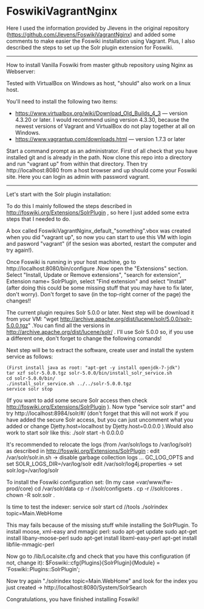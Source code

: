 # FoswikiVagrantNginx

Here I used the information provided by Jlevens in the original repository (https://github.com/Jlevens/FoswikiVagrantNginx) and added some comments to make easier the Foswiki installation using Vagrant. Plus, I also described the steps to set up the Solr plugin extension for Foswiki. 

______

How to install Vanilla Foswiki from master github repository using Nginx as Webserver:

Tested with VirtualBox on Windows as host, "should" also work on a linux host.

You'll need to install the following two items:

   * https://www.virtualbox.org/wiki/Download_Old_Builds_4_3 &mdash; version 4.3.20 or later. I would recommend using version 4.3.30, because the newest versions of Vagrant and VirtualBox do not play together at all on Windows.
   * https://www.vagrantup.com/downloads.html &mdash; version 1.7.3 or later 

Start a command prompt as an administrator. First of all check that you have installed git and is already in the path. Now clone this repo into a directory and run "vagrant up" from within that directory. 
Then try http://localhost:8080 from a host browser and up should come your Foswiki site. Here you can login as admin with password vagrant.

______

Let's start with the Solr plugin installation:

To do this I mainly followed the steps described in http://foswiki.org/Extensions/SolrPlugin , so here I just added some extra steps that I needed to do.

A box called FoswikiVagrantNginx_default_"something".vbox was created when you did "vagrant up", so now you can start to use this VM with login and pasword "vagrant" (if the sesion was aborted, restart the computer and try again!).

Once Foswiki is running in your host machine, go to http://localhost:8080/bin/configure .Now open the "Extensions" section. Select "Install, Update or Remove extensions", "search for extension", Extension name= SolrPlugin, select "Find extension" and select "Install" (after doing this could be some missing stuff that you may have to fix later, don't worry). Don't forget to save (in the top-right corner of the page) the changes!!

The current plugin requires Solr 5.0.0 or later. Next step will be download it from your VM: "wget http://archive.apache.org/dist/lucene/solr/5.0.0/solr-5.0.0.tgz" .You can find all the versions in http://archive.apache.org/dist/lucene/solr/ . I'll use Solr 5.0.0 so, if you use a different one, don't forget to change the following comands!

Next step will be to extract the software, create user and install the system service as follows:

	(First install java as root: "apt-get -y install openjdk-7-jdk")
 	tar xzf solr-5.0.0.tgz solr-5.0.0/bin/install_solr_service.sh 
	cd solr-5.0.0/bin/
	./install_solr_service.sh ../../solr-5.0.0.tgz
	service solr stop

(If you want to add some secure Solr access then check http://foswiki.org/Extensions/SolrPlugin ).
Now type "service solr start" and try http://localhost:8984/solr/#/  (don't forget that this will not work if you have added the secure Solr access, but you can just uncomment what you added or change Djetty.host=localhost by  Djetty.host=0.0.0.0 ).Would also work to start solr like this: ./solr start -h 0.0.0.0


It's recommended to relocate the logs (from /var/solr/logs to /var/log/solr) as described in http://foswiki.org/Extensions/SolrPlugin :
	edit /var/solr/solr.in.sh -> disable garbage collection logs ... GC_LOG_OPTS and set SOLR_LOGS_DIR=/var/log/solr
	edit /var/solr/log4j.properties -> set solr.log=/var/log/solr

To install the Foswiki configuration set:
	(In my case <foswiki-dir>=var/www/fw-prod/core)
	cd /var/solr/data 
	cp -r /<foswiki-dir>/solr/configsets . 
	cp -r /<foswiki-dir>/solr/cores . 
	chown -R solr.solr .


Is time to test the indexer:
	service solr start
	cd /<foswiki-dir>/tools 
	./solrindex topic=Main.WebHome

This may fails because of the missing stuff while installing the SolrPlugin. To install moose, xml-easy and mmagic perl:
	sudo apt-get update
	sudo apt-get install libany-moose-perl
	sudo apt-get install libxml-easy-perl
	apt-get install libfile-mmagic-perl

Now go to <foswiki-dir>/lib/Localsite.cfg and check that you have this configuration (if not, change it):
	$Foswiki::cfg{Plugins}{SolrPlugin}{Module} = 'Foswiki::Plugins::SolrPlugin';

Now try again "./solrindex topic=Main.WebHome" and look for the index you just created -> http://localhost:8080/System/SolrSearch 

Congratulations, you have finished installing Foswiki!

